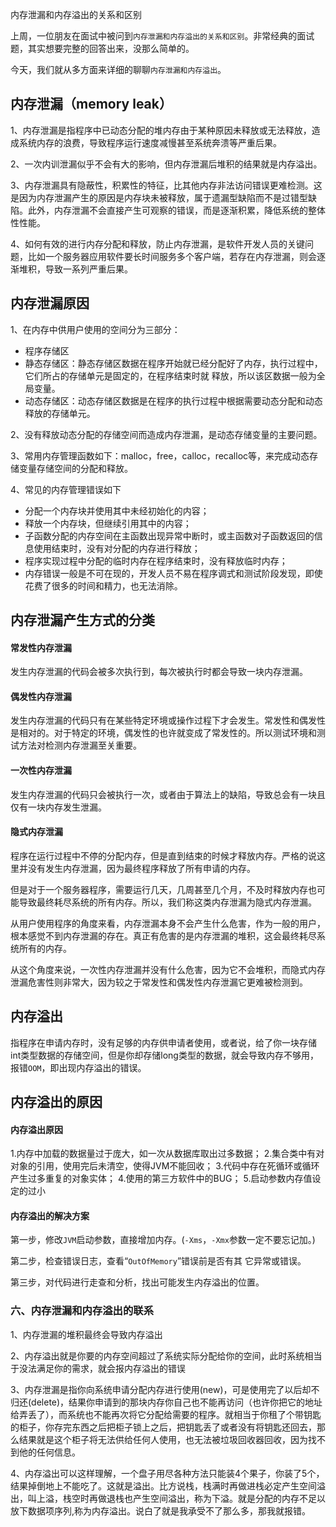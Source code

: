 内存泄漏和内存溢出的关系和区别

上周，一位朋友在面试中被问到`内存泄漏和内存溢出的关系和区别`。非常经典的面试题，其实想要完整的回答出来，没那么简单的。

今天，我们就从多方面来详细的聊聊`内存泄漏和内存溢出`。

## 内存泄漏（memory leak）

1、内存泄漏是指程序中已动态分配的堆内存由于某种原因未释放或无法释放，造成系统内存的浪费，导致程序运行速度减慢甚至系统奔溃等严重后果。

2、一次内训泄漏似乎不会有大的影响，但内存泄漏后堆积的结果就是内存溢出。

3、内存泄漏具有隐蔽性，积累性的特征，比其他内存非法访问错误更难检测。这是因为内存泄漏产生的原因是内存块未被释放，属于遗漏型缺陷而不是过错型缺陷。此外，内存泄漏不会直接产生可观察的错误，而是逐渐积累，降低系统的整体性性能。

4、如何有效的进行内存分配和释放，防止内存泄漏，是软件开发人员的关键问题，比如一个服务器应用软件要长时间服务多个客户端，若存在内存泄漏，则会逐渐堆积，导致一系列严重后果。

## 内存泄漏原因

1、在内存中供用户使用的空间分为三部分：

- 程序存储区
- 静态存储区：静态存储区数据在程序开始就已经分配好了内存，执行过程中，它们所占的存储单元是固定的，在程序结束时就 释放，所以该区数据一般为全局变量。
- 动态存储区：动态存储区数据是在程序的执行过程中根据需要动态分配和动态释放的存储单元。

2、没有释放动态分配的存储空间而造成内存泄漏，是动态存储变量的主要问题。

3、常用内存管理函数如下：malloc，free，calloc，recalloc等，来完成动态存储变量存储空间的分配和释放。

4、常见的内存管理错误如下

- 分配一个内存块并使用其中未经初始化的内容；
- 释放一个内存块，但继续引用其中的内容；
- 子函数分配的内存空间在主函数出现异常中断时，或主函数对子函数返回的信 息使用结束时，没有对分配的内存进行释放；
- 程序实现过程中分配的临时内存在程序结束时，没有释放临时内存；
- 内存错误一般是不可在现的，开发人员不易在程序调式和测试阶段发现，即使花费了很多的时间和精力，也无法消除。

## 内存泄漏产生方式的分类

#### 常发性内存泄漏

发生内存泄漏的代码会被多次执行到，每次被执行时都会导致一块内存泄漏。

#### 偶发性内存泄漏

发生内存泄漏的代码只有在某些特定环境或操作过程下才会发生。常发性和偶发性是相对的。对于特定的环境，偶发性的也许就变成了常发性的。所以测试环境和测试方法对检测内存泄漏至关重要。

#### 一次性内存泄漏

发生内存泄漏的代码只会被执行一次，或者由于算法上的缺陷，导致总会有一块且仅有一块内存发生泄漏。

#### 隐式内存泄漏

程序在运行过程中不停的分配内存，但是直到结束的时候才释放内存。严格的说这里并没有发生内存泄漏，因为最终程序释放了所有申请的内存。

但是对于一个服务器程序，需要运行几天，几周甚至几个月，不及时释放内存也可能导致最终耗尽系统的所有内存。所以，我们称这类内存泄漏为隐式内存泄漏。

从用户使用程序的角度来看，内存泄漏本身不会产生什么危害，作为一般的用户，根本感觉不到内存泄漏的存在。真正有危害的是内存泄漏的堆积，这会最终耗尽系统所有的内存。

从这个角度来说，一次性内存泄漏并没有什么危害，因为它不会堆积，而隐式内存泄漏危害性则非常大，因为较之于常发性和偶发性内存泄漏它更难被检测到。

## 内存溢出

指程序在申请内存时，没有足够的内存供申请者使用，或者说，给了你一块存储int类型数据的存储空间，但是你却存储long类型的数据，就会导致内存不够用，报错`OOM`，即出现内存溢出的错误。

## 内存溢出的原因

#### 内存溢出原因

1.内存中加载的数据量过于庞大，如一次从数据库取出过多数据；
2.集合类中有对对象的引用，使用完后未清空，使得JVM不能回收；
3.代码中存在死循环或循环产生过多重复的对象实体；
4.使用的第三方软件中的BUG；
5.启动参数内存值设定的过小

#### 内存溢出的解决方案

第一步，修改`JVM`启动参数，直接增加内存。(`-Xms`，`-Xmx`参数一定不要忘记加。)

第二步，检查错误日志，查看“`OutOfMemory`”错误前是否有其 它异常或错误。

第三步，对代码进行走查和分析，找出可能发生内存溢出的位置。

### 六、内存泄漏和内存溢出的联系

1、内存泄漏的堆积最终会导致内存溢出

2、内存溢出就是你要的内存空间超过了系统实际分配给你的空间，此时系统相当于没法满足你的需求，就会报内存溢出的错误

3、内存泄漏是指你向系统申请分配内存进行使用(new)，可是使用完了以后却不归还(delete)，结果你申请到的那块内存你自己也不能再访问（也许你把它的地址给弄丢了），而系统也不能再次将它分配给需要的程序。就相当于你租了个带钥匙的柜子，你存完东西之后把柜子锁上之后，把钥匙丢了或者没有将钥匙还回去，那么结果就是这个柜子将无法供给任何人使用，也无法被垃圾回收器回收，因为找不到他的任何信息。

4、内存溢出可以这样理解，一个盘子用尽各种方法只能装4个果子，你装了5个，结果掉倒地上不能吃了。这就是溢出。比方说栈，栈满时再做进栈必定产生空间溢出，叫上溢，栈空时再做退栈也产生空间溢出，称为下溢。就是分配的内存不足以放下数据项序列,称为内存溢出。说白了就是我承受不了那么多，那我就报错。